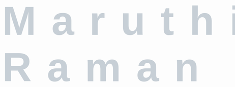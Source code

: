 <doctype html>
    <html>
        <head><title>New One</title>
            <style>
                h1 {
                    display: inline-flex;
                    font-family: "impact", sans-serif;
                    background: url("Maruthi.jpg");
                    font-size: 8rem;
                    background-clip: text;
                    -webkit-background-clip: text;
                    -webkit-text-fill-color: #5b728a54;
                    animation: move 30s linear infinite;
                    letter-spacing: 3rem;
                }
                @keyframes move {
                    from {background-position: 0% 80%;}
                    to {background-position: 50% 100%;}
                }
            </style>
        </head>
        <body>
            <h1>Maruthi Raman
            </h1>
        </body>
    </html>

